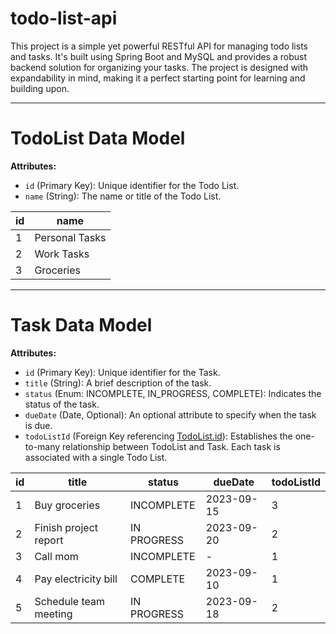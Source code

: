 # todo-list-api
This project is a simple yet powerful RESTful API for managing todo lists and tasks. It's built using Spring Boot and MySQL and provides a robust backend solution for organizing your tasks. The project is designed with expandability in mind, making it a perfect starting point for learning and building upon.

---
# TodoList Data Model

**Attributes:**

- `id` (Primary Key): Unique identifier for the Todo List.
- `name` (String): The name or title of the Todo List.

| id | name            |
| -- | --------------- |
| 1  | Personal Tasks  |
| 2  | Work Tasks      |
| 3  | Groceries       |

---

# Task Data Model

**Attributes:**

- `id` (Primary Key): Unique identifier for the Task.
- `title` (String): A brief description of the task.
- `status` (Enum: INCOMPLETE, IN_PROGRESS, COMPLETE): Indicates the status of the task.
- `dueDate` (Date, Optional): An optional attribute to specify when the task is due.
- `todoListId` (Foreign Key referencing [TodoList.id](http://todolist.id/)): Establishes the one-to-many relationship between TodoList and Task. Each task is associated with a single Todo List.

| id | title                  | status       | dueDate    | todoListId |
| -- | ---------------------- | ------------ | ---------- | ---------- |
| 1  | Buy groceries          | INCOMPLETE   | 2023-09-15 | 3          |
| 2  | Finish project report  | IN PROGRESS  | 2023-09-20 | 2          |
| 3  | Call mom               | INCOMPLETE   | -          | 1          |
| 4  | Pay electricity bill   | COMPLETE     | 2023-09-10 | 1          |
| 5  | Schedule team meeting  | IN PROGRESS  | 2023-09-18 | 2          |


